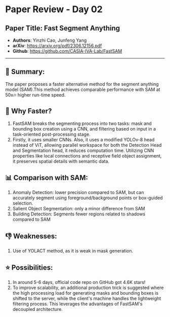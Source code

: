 # Paper Review - Day 02

## **Paper Title**: Fast Segment Anything
- **Authors**: Yinzhi Cao, Junfeng Yang
- **arXiv**: https://arxiv.org/pdf/2306.12156.pdf
- **Github**: https://github.com/CASIA-IVA-Lab/FastSAM

---

## 🧾 Summary: 
The paper proposes a faster alternative method for the segment anything model (SAM).This method achieves comparable performance with SAM at 50x🔥 higher run-time speed.

## 🚀 Why Faster?
1. FastSAM breaks the segmenting process into two tasks: mask and bounding box creation using a CNN, and filtering based on input in a task-oriented post-processing stage.
2. Firstly, it uses smaller CNNs. Also, it uses a modified YOLOv-8 head instead of ViT, allowing parallel workspace for both the Detection Head and Segmentation head, it reduces computation time. Utilizing CNN properties like local connections and receptive field object assignment, it preserves spatial details with semantic data.

## 📊 Comparison with SAM:
1. Anomaly Detection: lower precision compared to SAM, but can accurately segment using foreground/background points or box-guided selection.
2.  Salient Object Segmentation: only a minor difference from SAM
3. Building Detection: Segments fewer regions related to shadows compared to SAM

## 👎 Weaknesses:
1. Use of YOLACT method, as it is weak in mask generation.

## ⭐ Possibilities:
1. In around 5-6 days, official code repo on GitHub got 4.6K stars!
2. To improve scalability, an additional production trick is suggested where the high processing load for generating masks and bounding boxes is shifted to the server, while the client's machine handles the lightweight filtering process. This leverages the advantages of FastSAM's decoupled architecture.

